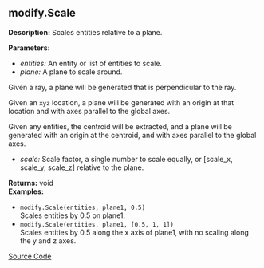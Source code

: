 ## modify.Scale  
  
  
**Description:** Scales entities relative to a plane.

  
  
**Parameters:**  
  * *entities:* An entity or list of entities to scale.  
  * *plane:* A plane to scale around. 

Given a ray, a plane will be generated that is perpendicular to the ray. 

Given an `xyz` location, a plane will be generated with an origin at that location and with axes parallel to the global axes. 

Given any entities, the centroid will be extracted,
and a plane will be generated with an origin at the centroid, and with axes parallel to the global axes.  
  * *scale:* Scale factor, a single number to scale equally, or [scale_x, scale_y, scale_z] relative to the plane.  
  
**Returns:** void  
**Examples:**  
  * `modify.Scale(entities, plane1, 0.5)`  
    Scales entities by 0.5 on plane1.  
  * `modify.Scale(entities, plane1, [0.5, 1, 1])`  
    Scales entities by 0.5 along the x axis of plane1, with no scaling along the y and z axes.
  

[Source Code](https://github.com/design-automation/mobius-sim-funcs/blob/main/src/modules/functions/modify/Scale.ts) 